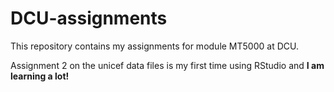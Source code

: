 # DCU-assignments
This repository contains my assignments for module MT5000 at DCU.

Assignment 2 on the unicef data files is my first time using RStudio and **I am learning a lot!**
